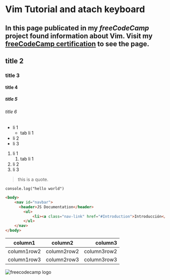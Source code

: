 # Vim Tutorial and atach keyboard
In this page publicated in my *freeCodeCamp* project found information about **Vim**.
Visit my [freeCodeCamp certification](https://www.freecodecamp.org/certification/Germen6392/responsive-web-design "certification and projects") to see the page.
---


<!--HEADERS EXAMPLES -->
## title 2
### title 3
#### title 4
##### title 5
###### title 6

<!--UL -->
* li 1
    * tab li 1
* li 2
* li 3

<!--OL -->
1. li 1
    1. tab li 1
2. li 2
3. li 3

<!--QUOTE -->
> this is a quote.


<!--code -->
`console.log("hello world")`


<!--block code -->
```html
<body>
    <nav id="navbar">
      <header>JS Documentation</header>
        <ul>
            <li><a class="nav-link" href="#Introduction">Introducción</a></li>
        </ul>
    </nav>
</body>
```

<!--table -->
| column1   |column2    |column3    |
|-----------|:---------:|----------:|
|column1row2|column2row2|column3row2|
|column1row3|column2row3|column3row3|


<!--images -->
![freecodecamp logo](https://upload.wikimedia.org/wikipedia/commons/thumb/3/39/FreeCodeCamp_logo.png/800px-FreeCodeCamp_logo.png)
